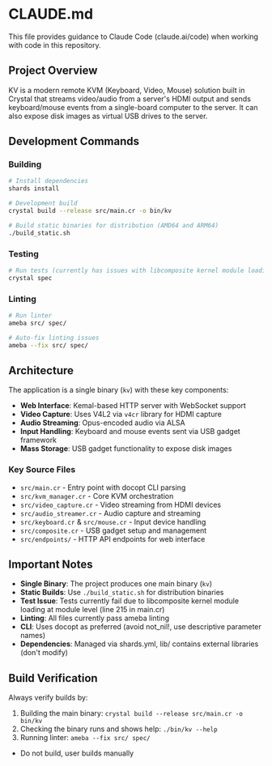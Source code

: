 # CLAUDE.md

This file provides guidance to Claude Code (claude.ai/code) when working with code in this repository.

## Project Overview

KV is a modern remote KVM (Keyboard, Video, Mouse) solution built in Crystal that streams video/audio from a server's HDMI output and sends keyboard/mouse events from a single-board computer to the server. It can also expose disk images as virtual USB drives to the server.

## Development Commands

### Building
```bash
# Install dependencies
shards install

# Development build
crystal build --release src/main.cr -o bin/kv

# Build static binaries for distribution (AMD64 and ARM64)
./build_static.sh
```

### Testing
```bash
# Run tests (currently has issues with libcomposite kernel module loading)
crystal spec
```

### Linting
```bash
# Run linter
ameba src/ spec/

# Auto-fix linting issues
ameba --fix src/ spec/
```

## Architecture

The application is a single binary (`kv`) with these key components:

- **Web Interface**: Kemal-based HTTP server with WebSocket support
- **Video Capture**: Uses V4L2 via `v4cr` library for HDMI capture
- **Audio Streaming**: Opus-encoded audio via ALSA
- **Input Handling**: Keyboard and mouse events sent via USB gadget framework
- **Mass Storage**: USB gadget functionality to expose disk images

### Key Source Files

- `src/main.cr` - Entry point with docopt CLI parsing
- `src/kvm_manager.cr` - Core KVM orchestration
- `src/video_capture.cr` - Video streaming from HDMI devices
- `src/audio_streamer.cr` - Audio capture and streaming
- `src/keyboard.cr` & `src/mouse.cr` - Input device handling
- `src/composite.cr` - USB gadget setup and management
- `src/endpoints/` - HTTP API endpoints for web interface

## Important Notes

- **Single Binary**: The project produces one main binary (`kv`)
- **Static Builds**: Use `./build_static.sh` for distribution binaries
- **Test Issue**: Tests currently fail due to libcomposite kernel module loading at module level (line 215 in main.cr)
- **Linting**: All files currently pass ameba linting
- **CLI**: Uses docopt as preferred (avoid not_nil!, use descriptive parameter names)
- **Dependencies**: Managed via shards.yml, lib/ contains external libraries (don't modify)

## Build Verification

Always verify builds by:
1. Building the main binary: `crystal build --release src/main.cr -o bin/kv`
2. Checking the binary runs and shows help: `./bin/kv --help`
3. Running linter: `ameba --fix src/ spec/`
- Do not build, user builds manually